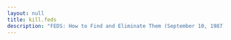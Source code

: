 ```yaml
---
layout: null
title: kill.feds
description: "FEDS: How to Find and Eliminate Them (September 10, 1987)"
---
```

